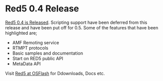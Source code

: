 # Red5 0.4 Release

[Red5 0.4 is Released](http://www.newviewnetworks.com/nvnhome/blog/client/index.cfm/2006/4/21/Red5-04-Released). Scripting support have been deferred from this release and have been put off for 0.5. Some of the features that have been highlighted are;

* AMF Remoting service
* RTMPT protocols
* Basic samples and documentation
* Start on RED5 public API
* MetaData API

Visit [Red5 at OSFlash](http://osflash.org/red5/) for Ddownloads, Docs etc.
